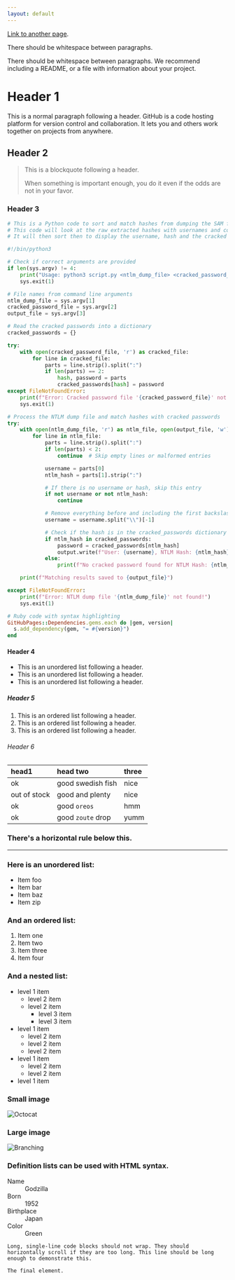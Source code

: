 ```yaml
---
layout: default
---
```

[Link to another page](./another-page.html).

There should be whitespace between paragraphs.

There should be whitespace between paragraphs. We recommend including a README, or a file with information about your project.

# Header 1

This is a normal paragraph following a header. GitHub is a code hosting platform for version control and collaboration. It lets you and others work together on projects from anywhere.

## Header 2

> This is a blockquote following a header.
>
> When something is important enough, you do it even if the odds are not in your favor.

### Header 3

```python
# This is a Python code to sort and match hashes from dumping the SAM file.
# This code will look at the raw extracted hashes with usernames and compare then to the cracked hash with the clear text password
# It will then sort then to display the username, hash and the cracked password

#!/bin/python3

# Check if correct arguments are provided
if len(sys.argv) != 4:
    print("Usage: python3 script.py <ntlm_dump_file> <cracked_password_file> <output_file>")
    sys.exit(1)

# File names from command line arguments
ntlm_dump_file = sys.argv[1]
cracked_password_file = sys.argv[2]
output_file = sys.argv[3]

# Read the cracked passwords into a dictionary
cracked_passwords = {}

try:
    with open(cracked_password_file, 'r') as cracked_file:
        for line in cracked_file:
            parts = line.strip().split(":")
            if len(parts) == 2:
                hash, password = parts
                cracked_passwords[hash] = password
except FileNotFoundError:
    print(f"Error: Cracked password file '{cracked_password_file}' not found!")
    sys.exit(1)

# Process the NTLM dump file and match hashes with cracked passwords
try:
    with open(ntlm_dump_file, 'r') as ntlm_file, open(output_file, 'w') as output:
        for line in ntlm_file:
            parts = line.strip().split(":")
            if len(parts) < 2:
                continue  # Skip empty lines or malformed entries

            username = parts[0]
            ntlm_hash = parts[1].strip(":")

            # If there is no username or hash, skip this entry
            if not username or not ntlm_hash:
                continue

            # Remove everything before and including the first backslash (domain)
            username = username.split("\\")[-1]

            # Check if the hash is in the cracked_passwords dictionary
            if ntlm_hash in cracked_passwords:
                password = cracked_passwords[ntlm_hash]
                output.write(f"User: {username}, NTLM Hash: {ntlm_hash}, Cracked Password: {password}\n")
            else:
                print(f"No cracked password found for NTLM Hash: {ntlm_hash}")

    print(f"Matching results saved to {output_file}")

except FileNotFoundError:
    print(f"Error: NTLM dump file '{ntlm_dump_file}' not found!")
    sys.exit(1)
```

```ruby
# Ruby code with syntax highlighting
GitHubPages::Dependencies.gems.each do |gem, version|
  s.add_dependency(gem, "= #{version}")
end
```

#### Header 4

*   This is an unordered list following a header.
*   This is an unordered list following a header.
*   This is an unordered list following a header.

##### Header 5

1.  This is an ordered list following a header.
2.  This is an ordered list following a header.
3.  This is an ordered list following a header.

###### Header 6

| head1        | head two          | three |
|:-------------|:------------------|:------|
| ok           | good swedish fish | nice  |
| out of stock | good and plenty   | nice  |
| ok           | good `oreos`      | hmm   |
| ok           | good `zoute` drop | yumm  |

### There's a horizontal rule below this.

* * *

### Here is an unordered list:

*   Item foo
*   Item bar
*   Item baz
*   Item zip

### And an ordered list:

1.  Item one
1.  Item two
1.  Item three
1.  Item four

### And a nested list:

- level 1 item
  - level 2 item
  - level 2 item
    - level 3 item
    - level 3 item
- level 1 item
  - level 2 item
  - level 2 item
  - level 2 item
- level 1 item
  - level 2 item
  - level 2 item
- level 1 item

### Small image

![Octocat](https://github.githubassets.com/images/icons/emoji/octocat.png)

### Large image

![Branching](https://guides.github.com/activities/hello-world/branching.png)


### Definition lists can be used with HTML syntax.

<dl>
<dt>Name</dt>
<dd>Godzilla</dd>
<dt>Born</dt>
<dd>1952</dd>
<dt>Birthplace</dt>
<dd>Japan</dd>
<dt>Color</dt>
<dd>Green</dd>
</dl>

```
Long, single-line code blocks should not wrap. They should horizontally scroll if they are too long. This line should be long enough to demonstrate this.
```

```
The final element.
```
